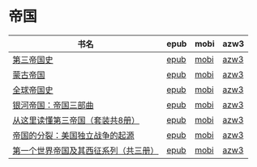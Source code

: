# 帝国

| 书名 | epub | mobi | azw3 |
| --- | --- | --- | --- |
| [第三帝国史](http://ct.dalanmei.com/f/31084289-572091490-e19714) | [epub](http://ct.dalanmei.com/f/31084289-572091490-e19714) | [mobi](http://ct.dalanmei.com/f/31084289-571727634-d6f620) | [azw3](http://ct.dalanmei.com/f/31084289-572113839-131072) |
| [蒙古帝国](http://ct.dalanmei.com/f/31084289-571916809-2e6304) | [epub](http://ct.dalanmei.com/f/31084289-571916809-2e6304) | [mobi](http://ct.dalanmei.com/f/31084289-571558295-47e21b) | [azw3](http://ct.dalanmei.com/f/31084289-572203923-5e152d) |
| [全球帝国史](http://ct.dalanmei.com/f/31084289-571912652-7b77cf) | [epub](http://ct.dalanmei.com/f/31084289-571912652-7b77cf) | [mobi](http://ct.dalanmei.com/f/31084289-571556145-89e9d7) | [azw3](http://ct.dalanmei.com/f/31084289-572073157-41af4e) |
| [银河帝国：帝国三部曲](http://ct.dalanmei.com/f/31084289-571784905-4e8cee) | [epub](http://ct.dalanmei.com/f/31084289-571784905-4e8cee) | [mobi](http://ct.dalanmei.com/f/31084289-571451314-97b133) | [azw3](http://ct.dalanmei.com/f/31084289-571885254-4876da) |
| [从这里读懂第三帝国（套装共8册）](http://ct.dalanmei.com/f/31084289-571784992-a98bc8) | [epub](http://ct.dalanmei.com/f/31084289-571784992-a98bc8) | [mobi](http://ct.dalanmei.com/f/31084289-571451381-72cc30) | [azw3](http://ct.dalanmei.com/f/31084289-571885309-bdabd8) |
| [帝国的分裂：美国独立战争的起源](http://ct.dalanmei.com/f/31084289-571786544-056624) | [epub](http://ct.dalanmei.com/f/31084289-571786544-056624) | [mobi](http://ct.dalanmei.com/f/31084289-571452497-4ca09b) | [azw3](http://ct.dalanmei.com/f/31084289-571885749-25a738) |
| [第一个世界帝国及其西征系列（共三册）](http://ct.dalanmei.com/f/31084289-571787014-0dee4d) | [epub](http://ct.dalanmei.com/f/31084289-571787014-0dee4d) | [mobi](http://ct.dalanmei.com/f/31084289-571453256-bd45f2) | [azw3](http://ct.dalanmei.com/f/31084289-571886111-ab1ac6) |
